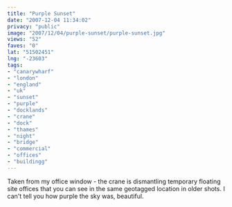 ```yaml
---
title: "Purple Sunset"
date: "2007-12-04 11:34:02"
privacy: "public"
image: "2007/12/04/purple-sunset/purple-sunset.jpg"
views: "52"
faves: "0"
lat: "51502451"
lng: "-23603"
tags:
- "canarywharf"
- "london"
- "england"
- "uk"
- "sunset"
- "purple"
- "docklands"
- "crane"
- "dock"
- "thames"
- "night"
- "bridge"
- "commercial"
- "offices"
- "buildingg"
---
```

Taken from my office window - the crane is dismantling temporary floating site offices that you can see in the same geotagged location in older shots. I can't tell you how purple the sky was, beautiful.
